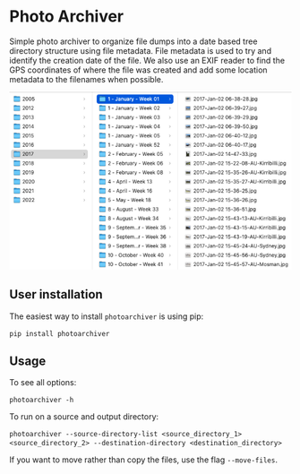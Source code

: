 # Photo Archiver
Simple photo archiver to organize file dumps into a date based tree directory structure using file metadata. File
metadata is used to try and identify the creation date of the file. We also use an EXIF reader to find the GPS
coordinates of where the file was created and add some location metadata to the filenames when possible.

![alt text](https://github.com/mbaigorria/photoarchiver/raw/main/example.png)

## User installation

The easiest way to install `photoarchiver` is using pip:
```
pip install photoarchiver
```

## Usage

To see all options:
```
photoarchiver -h
```

To run on a source and output directory:
```
photoarchiver --source-directory-list <source_directory_1> <source_directory_2> --destination-directory <destination_directory>
```

If you want to move rather than copy the files, use the flag `--move-files`.